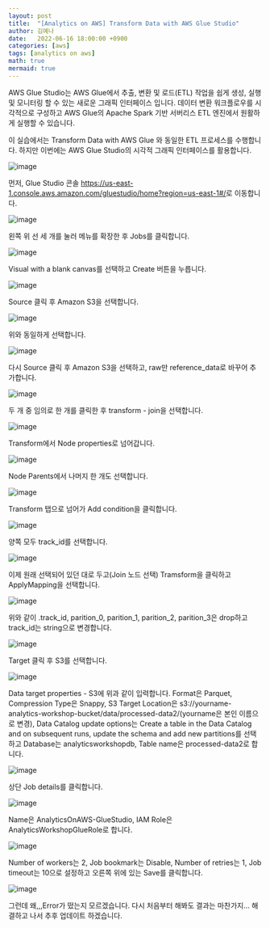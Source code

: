 ```yaml
---
layout: post
title:  "[Analytics on AWS] Transform Data with AWS Glue Studio"
author: 김예나
date:   2022-06-16 18:00:00 +0900
categories: [aws]
tags: [analytics on aws]
math: true
mermaid: true
---
```



AWS Glue Studio는 AWS Glue에서 추출, 변환 및 로드(ETL) 작업을 쉽게 생성, 실행 및 모니터링 할 수 있는 새로운 그래픽 인터페이스 입니다. 데이터 변환 워크플로우를 시각적으로 구성하고 AWS Glue의 Apache Spark 기반 서버리스 ETL 엔진에서 원활하게 실행할 수 있습니다.


이 실습에서는 Transform Data with AWS Glue 와 동일한 ETL 프로세스를 수행합니다. 하지만 이번에는 AWS Glue Studio의 시각적 그래픽 인터페이스를 활용합니다.


![image](https://user-images.githubusercontent.com/80688900/174034931-3c8b77eb-aafc-43df-99eb-30da692c6a2c.png)


먼저, Glue Studio 콘솔 <https://us-east-1.console.aws.amazon.com/gluestudio/home?region=us-east-1#/>로 이동합니다.


![image](https://user-images.githubusercontent.com/80688900/174036309-00ef71bc-6122-4d74-9437-3995dbae9b60.png)


왼쪽 위 선 세 개를 눌러 메뉴를 확장한 후 Jobs를 클릭합니다.


![image](https://user-images.githubusercontent.com/80688900/174037089-b068fe22-c584-4335-a9fe-1b66e7f074ca.png)


Visual with a blank canvas를 선택하고 Create 버튼을 누릅니다.


![image](https://user-images.githubusercontent.com/80688900/174037360-3d049c32-4a5b-44b4-bb7b-27ef927f4c42.png)


Source 클릭 후 Amazon S3을 선택합니다.


![image](https://user-images.githubusercontent.com/80688900/174037574-5658d0f2-6d68-42e3-9b11-1c2ed7f8f43e.png)


위와 동일하게 선택합니다.


![image](https://user-images.githubusercontent.com/80688900/174038624-00357c33-ad82-474f-b47c-08c68f5b43be.png)


다시 Source 클릭 후 Amazon S3을 선택하고, raw만 reference_data로 바꾸어 추가합니다.


![image](https://user-images.githubusercontent.com/80688900/174038976-d4d926f8-bf04-423a-bee2-7476593b1311.png)


두 개 중 임의로 한 개를 클릭한 후 transform - join을 선택합니다.


![image](https://user-images.githubusercontent.com/80688900/174039403-6cfd53be-e9aa-4277-90c2-b25b0aafc877.png)


Transform에서 Node properties로 넘어갑니다.


![image](https://user-images.githubusercontent.com/80688900/174039847-ca019c54-4a75-4966-941b-04a8b3dcc816.png)


Node Parents에서 나머지 한 개도 선택합니다.


![image](https://user-images.githubusercontent.com/80688900/174040154-ae6d058f-7c27-459e-9ca1-d8673a85e8f9.png)


Transform 탭으로 넘어가 Add condition을 클릭합니다.


![image](https://user-images.githubusercontent.com/80688900/174040506-e0ad73c2-fcdc-4e72-b23c-321dcb875e3a.png)


양쪽 모두 track_id를 선택합니다.


![image](https://user-images.githubusercontent.com/80688900/174040644-4e280bbf-0fc1-4766-9c52-51cbd7d1bf72.png)


이제 원래 선택되어 있던 대로 두고(Join 노드 선택) Tramsform을 클릭하고 ApplyMapping을 선택합니다.


![image](https://user-images.githubusercontent.com/80688900/174041273-7738fe37-82dd-45d0-8e93-7af62ca50636.png)


위와 같이 .track_id, parition_0, parition_1, parition_2, parition_3은 drop하고 track_id는 string으로 변경합니다.


![image](https://user-images.githubusercontent.com/80688900/174041761-1269e43a-cb9f-4817-ae5e-c6cf46212c88.png)


Target 클릭 후 S3를 선택합니다.


![image](https://user-images.githubusercontent.com/80688900/174042483-01361619-c3d4-4e57-93f9-d15ac32a7828.png)


Data target properties - S3에 위과 같이 입력합니다. Format은 Parquet, Compression Type은 Snappy, S3 Target Location은 s3://yourname-analytics-workshop-bucket/data/processed-data2/(yourname은 본인 이름으로 변경), Data Catalog update options는 Create a table in the Data Catalog and on subsequent runs, update the schema and add new partitions를 선택하고 Database는 analyticsworkshopdb, Table name은 processed-data2로 합니다.


![image](https://user-images.githubusercontent.com/80688900/174043111-56d8ccdc-a88a-4acb-96e5-b6cce7d5f1b1.png)


상단 Job details를 클릭합니다.


![image](https://user-images.githubusercontent.com/80688900/174043703-67781f86-e574-4b52-980e-64ff396ff178.png)


Name은 AnalyticsOnAWS-GlueStudio, IAM Role은 AnalyticsWorkshopGlueRole로 합니다.


![image](https://user-images.githubusercontent.com/80688900/174043917-1a282ab6-7539-4d6b-8446-b3348e3469e7.png)


Number of workers는 2, Job bookmark는 Disable, Number of retries는 1, Job timeout는 10으로 설정하고 오른쪽 위에 있는 Save를 클릭합니다.


![image](https://user-images.githubusercontent.com/80688900/174061590-ad213af3-e129-482a-b715-630db4676297.png)


그런데 왜,,,Error가 떴는지 모르겠습니다. 다시 처음부터 해봐도 결과는 마찬가지... 해결하고 나서 추후 업데이트 하겠습니다.
